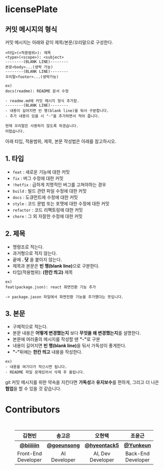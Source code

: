# licensePlate #

<h2> 커밋 메시지의 형식 </h2>

커밋 메시지는 아래와 같이 제목/본문/꼬리말으로 구성한다.

```
<타입>(<적용범위>): 제목
<type>(<scope>): <subject>
--------(BLANK LINE)--------
본문<body>...(생략 가능)
--------(BLANK LINE)--------
꼬리말<footer>...(생략가능)
```

```
ex) 
docs(readme): README 문서 수정

- readme.md에 커밋 메시지 형식 추가함.
--------(BLANK LINE)--------
- 내용이 길어지면 빈 행(blank line)을 둬서 구분합니다.
- 추가 내용이 있을 시 "-"을 추가하면서 적어 줍니다.

현재 꼬리말은 사용하지 않도록 하겠습니다.
어렵습니다.
```

아래 타입, 적용범위, 제목, 본문 작성법은 아래를 참고하시오.

<h2> 1. 타입 </h2>

* `feat` : 새로운 기능에 대한 커밋
* `fix` : 버그 수정에 대한 커밋
* `!hotfix` : 급하게 치명적인 버그를 고쳐야하는 경우
* `build` : 빌드 관련 파일 수정에 대한 커밋
* `docs` : 도큐먼트에 수정에 대한 커밋
* `style` : 코드 문법 또는 포맷에 대한 수정에 대한 커밋
* `refactor` : 코드 리팩토링에 대한 커밋
* `chore` : 그 외 자잘한 수정에 대한 커밋

<h2>  2. 제목 </h2>

* 명령조로 적는다.
* 과거형으로 적지 않는다.
* 끝에 <strong>. 닷</strong> 을 붙이지 않는다.
* 제목과 본문은 <strong>빈 행(blank line)</strong>으로 구분한다.
* 타입(적용범위): <strong>(한칸 띄고)</strong> 제목

``` 
ex) 
feat(package.json): react 화면전환 기능 추가

-> package.jason 파일에서 화면전환 기능을 추가했다는 뜻입니다.
```


<h2> 3. 본문 </h2>

* 구체적으로 적는다.
* 본문 내용은 <strong>어떻게 변경했는지</strong> 보다 <strong>무엇을 왜 변경했는지</strong>를 설명한다.
* 본문에 여러줄의 메시지를 작성할 땐 <strong>"-"</strong>로 구분
* 내용이 길어지면 <strong>빈 행(blank line)</strong>을 둬서 가독성이 좋게한다.
* <strong>"-"</strong>뒤에는 <strong>한칸 띄고</strong> 내용을 작성한다.

```
ex)
- 내용을 여기다가 적으시면 됩니다.
- README 파일 문제있어서 삭제 후 올립니다.
```

git 커밋 메시지를 위한 약속을 지킨다면 <strong>가독성</strong>과 <strong>유지보수</strong>를 편하게, 그리고 더 나은 <strong>협업</strong>을 할 수 있을 것 같습니다.

<h1>Contributors</h1>
<table style="text-align: center;padding : 30px;">
  <tr>
    <th>김현빈</th>
    <th>송고은</th>
    <th>오현택</th>
    <th>조윤근</th>
  </tr>
  <tr>
    <th><a href="https://github.com/biiiiiin">@biiiiiin</a></th>
    <th><a href="https://github.com/goeunsong">@goeunsong</a></th>
    <th><a href="https://github.com/hyeontack5">@hyeontack5</a></th>
    <th><a href="https://github.com/Yunkeun">@Yunkeun</a></th>
  </tr>
  <tr style="text-align:center;">
    <td>Front-End<br/>Developer</td>
    <td>AI<br/>Developer</td>
    <td>AI, Dev<br/>Developer</td>
    <td>Back-End<br/>Developer</td>
  </tr>
</table>
